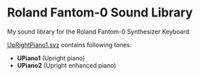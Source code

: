 # Roland Fantom-0 Sound Library

My sound library for the Roland Fantom-0 Synthesizer Keyboard


[UpRightPiano1.svz](https://github.com/fdivitto/Roland-Fantom-0-Sound-Library/raw/main/UpRightPiano1.svz) contains following tones:

   - **UPiano1** (Upright piano)   
   - **UPiano2** (Upright enhanced piano)
   
